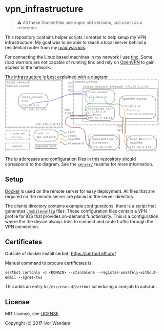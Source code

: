 # vpn_infrastructure

> :warning: All these Dockerfiles use super old versions, just use it as a reference.

This repository contains helper scripts I created to help setup my VPN
infrastructure. My goal was to be able to reach a local server behind a
residential router from my [road warriors][road_warrior].

For connecting the Linux based machines in my network I use [tinc][tinc]. Some
road warriors are not capable of running tinc and rely on [OpenVPN][openvpn] to
gain access to the network.

The infrastructure is best explained with a diagram:
![VPN_infrastructure](doc/vpn_infrastructure.png)

The ip addresses and configuration files in this repository should correspond
to the diagram. See the [`server/`](/server) readme for more information.

## Setup
[Docker][docker] is used on the remote server for easy deployment. All files
that are required on the remote server are placed in the server directory.

The clients directory contains example configurations, there is a script 
that generates [`.mobileconfig`][mobileconfig_apple_docs] files. These
configuration files contain a VPN profile for iOS that provides on-demand
functionality. This is a configuration where the the device always tries to
connect and route traffic through the VPN connection.

## Certificates

Outside of docker install cerbot; https://certbot.eff.org/

Manual command to procure certificates is:
```
certbot certonly -d <DOMAIN> --standalone --register-unsafely-without-email --agree-tos
```

This adds an entry to `/etc/cron.d/certbot` scheduling a cronjob to autorun.

## License

MIT License, see [LICENSE](LICENSE).

Copyright (c) 2017 Ivor Wanders

[road_warrior]: https://en.wikipedia.org/wiki/Road_warrior_(computing)
[tinc]: https://www.tinc-vpn.org/
[openvpn]: https://openvpn.net/
[docker]: https://www.docker.com/
[mobileconfig_apple_docs]: https://developer.apple.com/library/content/featuredarticles/iPhoneConfigurationProfileRef/Introduction/Introduction.html#//apple_ref/doc/uid/TP40010206